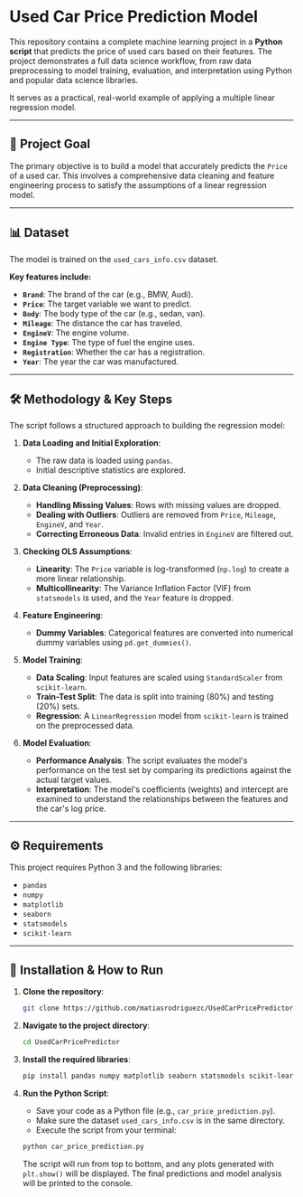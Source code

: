 # Used Car Price Prediction Model

This repository contains a complete machine learning project in a **Python script** that predicts the price of used cars based on their features. The project demonstrates a full data science workflow, from raw data preprocessing to model training, evaluation, and interpretation using Python and popular data science libraries.

It serves as a practical, real-world example of applying a multiple linear regression model.

-----

## 🎯 Project Goal

The primary objective is to build a model that accurately predicts the `Price` of a used car. This involves a comprehensive data cleaning and feature engineering process to satisfy the assumptions of a linear regression model.

-----

## 📊 Dataset

The model is trained on the `used_cars_info.csv` dataset.

**Key features include:**

  * **`Brand`**: The brand of the car (e.g., BMW, Audi).
  * **`Price`**: The target variable we want to predict.
  * **`Body`**: The body type of the car (e.g., sedan, van).
  * **`Mileage`**: The distance the car has traveled.
  * **`EngineV`**: The engine volume.
  * **`Engine Type`**: The type of fuel the engine uses.
  * **`Registration`**: Whether the car has a registration.
  * **`Year`**: The year the car was manufactured.

-----

## 🛠️ Methodology & Key Steps

The script follows a structured approach to building the regression model:

1.  **Data Loading and Initial Exploration**:

      * The raw data is loaded using `pandas`.
      * Initial descriptive statistics are explored.

2.  **Data Cleaning (Preprocessing)**:

      * **Handling Missing Values**: Rows with missing values are dropped.
      * **Dealing with Outliers**: Outliers are removed from `Price`, `Mileage`, `EngineV`, and `Year`.
      * **Correcting Erroneous Data**: Invalid entries in `EngineV` are filtered out.

3.  **Checking OLS Assumptions**:

      * **Linearity**: The `Price` variable is log-transformed (`np.log`) to create a more linear relationship.
      * **Multicollinearity**: The Variance Inflation Factor (VIF) from `statsmodels` is used, and the `Year` feature is dropped.

4.  **Feature Engineering**:

      * **Dummy Variables**: Categorical features are converted into numerical dummy variables using `pd.get_dummies()`.

5.  **Model Training**:

      * **Data Scaling**: Input features are scaled using `StandardScaler` from `scikit-learn`.
      * **Train-Test Split**: The data is split into training (80%) and testing (20%) sets.
      * **Regression**: A `LinearRegression` model from `scikit-learn` is trained on the preprocessed data.

6.  **Model Evaluation**:

      * **Performance Analysis**: The script evaluates the model's performance on the test set by comparing its predictions against the actual target values.
      * **Interpretation**: The model's coefficients (weights) and intercept are examined to understand the relationships between the features and the car's log price.

-----

## ⚙️ Requirements

This project requires Python 3 and the following libraries:

  * `pandas`
  * `numpy`
  * `matplotlib`
  * `seaborn`
  * `statsmodels`
  * `scikit-learn`

-----

## 🚀 Installation & How to Run

1.  **Clone the repository**:

    ```bash
    git clone https://github.com/matiasrodriguezc/UsedCarPricePredictor.git
    ```

2.  **Navigate to the project directory**:

    ```bash
    cd UsedCarPricePredictor
    ```

3.  **Install the required libraries**:

    ```bash
    pip install pandas numpy matplotlib seaborn statsmodels scikit-learn
    ```

4.  **Run the Python Script**:

      * Save your code as a Python file (e.g., `car_price_prediction.py`).
      * Make sure the dataset `used_cars_info.csv` is in the same directory.
      * Execute the script from your terminal:

    <!-- end list -->

    ```bash
    python car_price_prediction.py
    ```

    The script will run from top to bottom, and any plots generated with `plt.show()` will be displayed. The final predictions and model analysis will be printed to the console.
